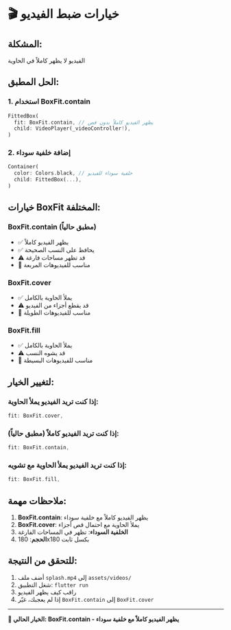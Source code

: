 # 🎬 خيارات ضبط الفيديو

## المشكلة:
الفيديو لا يظهر كاملاً في الحاوية

## الحل المطبق:

### 1. استخدام BoxFit.contain
```dart
FittedBox(
  fit: BoxFit.contain, // يظهر الفيديو كاملاً بدون قص
  child: VideoPlayer(_videoController!),
)
```

### 2. إضافة خلفية سوداء
```dart
Container(
  color: Colors.black, // خلفية سوداء للفيديو
  child: FittedBox(...),
)
```

## خيارات BoxFit المختلفة:

### BoxFit.contain (مطبق حالياً)
- ✅ يظهر الفيديو كاملاً
- ✅ يحافظ على النسب الصحيحة
- ⚠️ قد تظهر مساحات فارغة
- 🎯 مناسب للفيديوهات المربعة

### BoxFit.cover
- ✅ يملأ الحاوية بالكامل
- ⚠️ قد يقطع أجزاء من الفيديو
- 🎯 مناسب للفيديوهات الطويلة

### BoxFit.fill
- ✅ يملأ الحاوية بالكامل
- ⚠️ قد يشوه النسب
- 🎯 مناسب للفيديوهات البسيطة

## لتغيير الخيار:

### إذا كنت تريد الفيديو يملأ الحاوية:
```dart
fit: BoxFit.cover,
```

### إذا كنت تريد الفيديو كاملاً (مطبق حالياً):
```dart
fit: BoxFit.contain,
```

### إذا كنت تريد الفيديو يملأ الحاوية مع تشويه:
```dart
fit: BoxFit.fill,
```

## ملاحظات مهمة:

1. **BoxFit.contain**: يظهر الفيديو كاملاً مع خلفية سوداء
2. **BoxFit.cover**: يملأ الحاوية مع احتمال قص أجزاء
3. **الخلفية السوداء**: تظهر في المساحات الفارغة
4. **الحجم**: 180x180 بكسل ثابت

## للتحقق من النتيجة:

1. أضف ملف `splash.mp4` إلى `assets/videos/`
2. شغل التطبيق: `flutter run`
3. راقب كيف يظهر الفيديو
4. إذا لم يعجبك، غيّر `BoxFit.contain` إلى `BoxFit.cover`

---

**🎯 الخيار الحالي: BoxFit.contain - يظهر الفيديو كاملاً مع خلفية سوداء**
